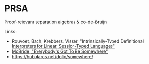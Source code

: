 # PRSA
Proof-relevant separation algebras & co-de-Bruijn

Links:
* [Rouvoet, Bach, Krebbers, Visser, "Intrinsically-Typed Definitional Interpreters for Linear, Session-Typed Languages"](https://robbertkrebbers.nl/research/articles/intrinsic_sessions.pdf)
* [McBride, "Everybody's Got To Be Somewhere"](https://arxiv.org/abs/1807.04085)
* https://hub.darcs.net/dolio/somewhere/